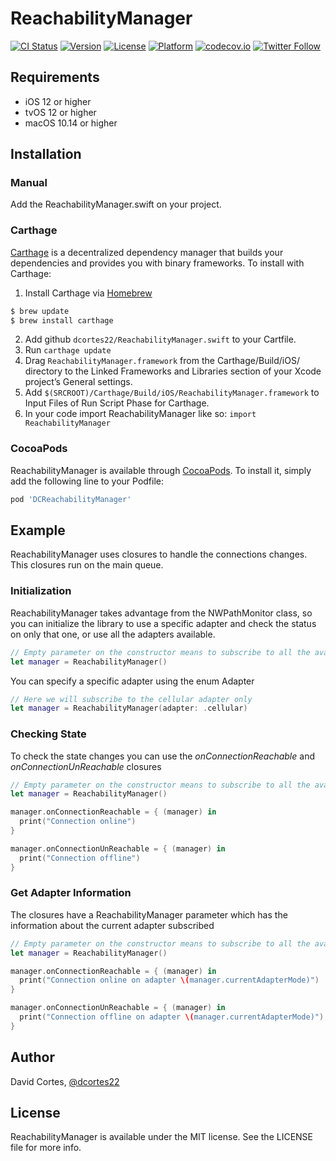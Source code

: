 # ReachabilityManager

[![CI Status](https://img.shields.io/travis/dcortes22/ReachabilityManager.svg?style=flat)](https://travis-ci.org/dcortes22/ReachabilityManager)
[![Version](https://img.shields.io/cocoapods/v/DCReachabilityManager.svg?style=flat)](https://cocoapods.org/pods/DCReachabilityManager)
[![License](https://img.shields.io/cocoapods/l/DCReachabilityManager.svg?style=flat)](https://cocoapods.org/pods/DCReachabilityManager)
[![Platform](https://img.shields.io/cocoapods/p/DCReachabilityManager.svg?style=flat)](https://cocoapods.org/pods/DCReachabilityManager)
[![codecov.io](https://codecov.io/gh/dcortes22/ReachabilityManager/branch/master/graphs/badge.svg)](https://codecov.io/gh/dcortes22/ReachabilityManager/branch/master)
[![Twitter Follow](https://img.shields.io/twitter/follow/dcortes22.svg?style=social)](https://twitter.com/dcortes22) 

## Requirements

- iOS 12 or higher
- tvOS 12 or higher
- macOS 10.14 or higher


## Installation

### Manual

Add the ReachabilityManager.swift on your project.

### Carthage

[Carthage](https://github.com/Carthage/Carthage) is a decentralized dependency manager that builds your dependencies and provides you with binary frameworks. To install with Carthage:
1. Install Carthage via [Homebrew](https://brew.sh/index_es)

```ruby
$ brew update
$ brew install carthage
```

2. Add github `dcortes22/ReachabilityManager.swift` to your Cartfile.
3. Run `carthage update`
4. Drag `ReachabilityManager.framework` from the Carthage/Build/iOS/ directory to the Linked Frameworks and Libraries section of your Xcode project’s General settings.
5. Add `$(SRCROOT)/Carthage/Build/iOS/ReachabilityManager.framework` to Input Files of Run Script Phase for Carthage.
6. In your code import ReachabilityManager like so: `import ReachabilityManager`

### CocoaPods

ReachabilityManager is available through [CocoaPods](https://cocoapods.org). To install
it, simply add the following line to your Podfile:

```ruby
pod 'DCReachabilityManager'
```

## Example

ReachabilityManager uses closures to handle the connections changes. This closures run on the main queue.

### Initialization

ReachabilityManager takes advantage from the NWPathMonitor class, so you can initialize the library to use a specific adapter and check the status on only that one, or use all the adapters available.

```swift
// Empty parameter on the constructor means to subscribe to all the available network adapters  
let manager = ReachabilityManager()
```

You can specify a specific adapter using the enum Adapter

```swift
// Here we will subscribe to the cellular adapter only  
let manager = ReachabilityManager(adapter: .cellular)
```

### Checking State

To check the state changes you can use the *onConnectionReachable* and *onConnectionUnReachable* closures

```swift
// Empty parameter on the constructor means to subscribe to all the available network adapters  
let manager = ReachabilityManager()

manager.onConnectionReachable = { (manager) in
  print("Connection online")
}

manager.onConnectionUnReachable = { (manager) in
  print("Connection offline")
}

```

### Get Adapter Information

The closures have a ReachabilityManager parameter which has the information about the current adapter subscribed

```swift
// Empty parameter on the constructor means to subscribe to all the available network adapters  
let manager = ReachabilityManager()

manager.onConnectionReachable = { (manager) in
  print("Connection online on adapter \(manager.currentAdapterMode)")
}

manager.onConnectionUnReachable = { (manager) in
  print("Connection offline on adapter \(manager.currentAdapterMode)")
}

```

## Author

David Cortes, [@dcortes22](https://twitter.com/dcortes22)

## License

ReachabilityManager is available under the MIT license. See the LICENSE file for more info.
